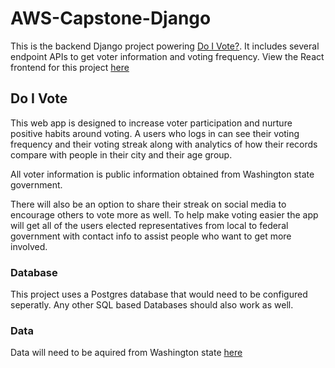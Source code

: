 # AWS-Capstone-Django

This is the backend Django project powering [Do I Vote?](http://capstone-react.s3-website-us-west-2.amazonaws.com). It includes several endpoint APIs to get voter information and voting frequency.
View the React frontend for this project [here](https://github.com/sjscotton/Capstone-iVote-React)

## Do I Vote
This web app is designed to increase voter participation and nurture positive habits around voting. A users who logs in can see their voting frequency and their voting streak along with analytics of how their records compare with people in their city and their age group.

All voter information is public information obtained from Washington state government. 

There will also be an option to share their streak on social media to encourage others to vote more as well. To help make voting easier the app will get all of the users elected representatives from local to federal government with contact info to assist people who want to get more involved. 

### Database 

This project uses a Postgres database that would need to be configured seperatly. Any other SQL based Databases should also work as well.

### Data

Data will need to be aquired from Washington state  [here](https://www.sos.wa.gov/elections/vrdb/vrdbfaq.aspx)


